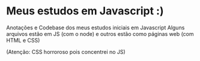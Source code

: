 # Meus estudos em Javascript :)
Anotações e Codebase dos meus estudos iniciais em Javascript
Alguns arquivos estão em JS (com o node) e outros estão como páginas web (com HTML e CSS)

(Atenção: CSS horroroso pois concentrei no JS)

